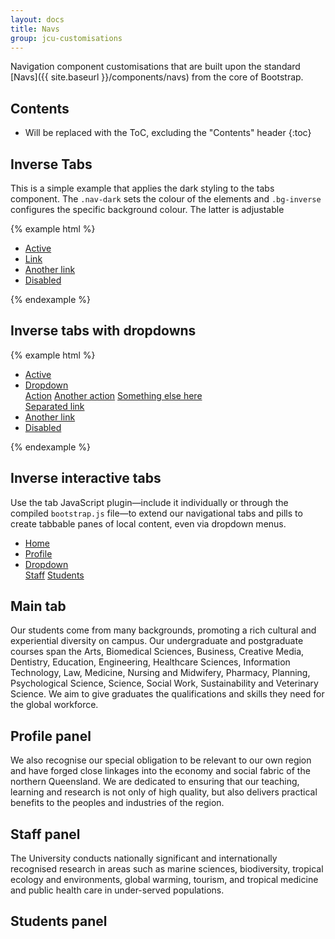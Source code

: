 ```yaml
---
layout: docs
title: Navs
group: jcu-customisations
---
```


Navigation component customisations that are built upon the standard
[Navs]({{ site.baseurl }}/components/navs) from the core of Bootstrap.

## Contents

* Will be replaced with the ToC, excluding the "Contents" header
{:toc}

## Inverse Tabs

This is a simple example that applies the dark styling to the tabs component.
The `.nav-dark` sets the colour of the elements and `.bg-inverse` configures the
specific background colour.  The latter is adjustable

{% example html %}
<ul class="nav nav-tabs nav-dark bg-inverse">
  <li class="nav-item">
    <a class="nav-link active" href="#">Active</a>
  </li>
  <li class="nav-item">
    <a class="nav-link" href="#">Link</a>
  </li>
  <li class="nav-item">
    <a class="nav-link" href="#">Another link</a>
  </li>
  <li class="nav-item">
    <a class="nav-link disabled" href="#">Disabled</a>
  </li>
</ul>
{% endexample %}

## Inverse tabs with dropdowns

{% example html %}
<ul class="nav nav-tabs nav-dark bg-inverse">
  <li class="nav-item">
    <a class="nav-link active" href="#">Active</a>
  </li>
  <li class="nav-item dropdown">
    <a class="nav-link dropdown-toggle" data-toggle="dropdown" href="#" role="button" aria-haspopup="true" aria-expanded="false">Dropdown</a>
    <div class="dropdown-menu">
      <a class="dropdown-item" href="#">Action</a>
      <a class="dropdown-item" href="#">Another action</a>
      <a class="dropdown-item" href="#">Something else here</a>
      <div class="dropdown-divider"></div>
      <a class="dropdown-item" href="#">Separated link</a>
    </div>
  </li>
  <li class="nav-item">
    <a class="nav-link" href="#">Another link</a>
  </li>
  <li class="nav-item">
    <a class="nav-link disabled" href="#">Disabled</a>
  </li>
</ul>
{% endexample %}

## Inverse interactive tabs

Use the tab JavaScript plugin—include it individually or through the compiled `bootstrap.js` file—to extend our navigational tabs and pills to create tabbable panes of local content, even via dropdown menus.

<div role="tabpanel">
  <ul class="nav nav-tabs nav-dark bg-inverse" id="myTabsIdentifier" role="tablist">
    <li class="nav-item">
      <a class="nav-link active" id="home-tab" data-toggle="tab" href="#home" role="tab" aria-controls="home" aria-expanded="true">Home</a>
    </li>
    <li class="nav-item">
      <a class="nav-link" id="profile-tab" data-toggle="tab" href="#profile" role="tab" aria-controls="profile">Profile</a>
    </li>
    <li class="nav-item dropdown">
      <a class="nav-link dropdown-toggle" href="#" data-toggle="dropdown" role="button" aria-haspopup="true" aria-expanded="false">
        Dropdown
      </a>
      <div class="dropdown-menu">
        <a class="dropdown-item" id="dropdown1-tab" data-toggle="tab" href="#dropdown1" role="tab" aria-controls="dropdown1">Staff</a>
        <a class="dropdown-item" id="dropdown2-tab" data-toggle="tab" href="#dropdown2" role="tab" aria-controls="dropdown2">Students</a>
      </div>
    </li>
  </ul>
  <div class="tab-content jcu-bg--gray-lighter" id="myTabContent">
    <div class="tab-pane fade in active" id="home" role="tabpanel" aria-labelledBy="home-tab">
      <h2>Main tab</h2>
      <p>Our students come from many backgrounds, promoting a rich cultural and
      experiential diversity on campus. Our undergraduate and postgraduate courses
      span the Arts, Biomedical Sciences, Business, Creative Media, Dentistry,
      Education, Engineering, Healthcare Sciences, Information Technology, Law,
      Medicine, Nursing and Midwifery, Pharmacy, Planning, Psychological Science,
      Science, Social Work, Sustainability and Veterinary Science. We aim to give
      graduates the qualifications and skills they need for the global workforce.</p>
    </div>
    <div class="tab-pane fade" id="profile" role="tabpanel" aria-labelledBy="profile-tab">
      <h2>Profile panel</h2>
      <p>We also recognise our special obligation to be relevant to our own
      region and have forged close linkages into the economy and social fabric of the
      northern Queensland. We are dedicated to ensuring that our teaching, learning
      and research is not only of high quality, but also delivers practical benefits
      to the peoples and industries of the region.</p>
    </div>
    <div class="tab-pane fade" id="dropdown1" role="tabpanel" aria-labelledBy="dropdown1-tab">
      <h2>Staff panel</h2>
      <p>The University conducts nationally significant and internationally
      recognised research in areas such as marine sciences, biodiversity, tropical
      ecology and environments, global warming, tourism, and tropical medicine and
      public health care in under-served populations.</p>
    </div>
    <div class="tab-pane fade" id="dropdown2" role="tabpanel" aria-labelledBy="dropdown2-tab">
      <h2>Students panel</h2>
      <p>
    </div>
  </div>
</div>

